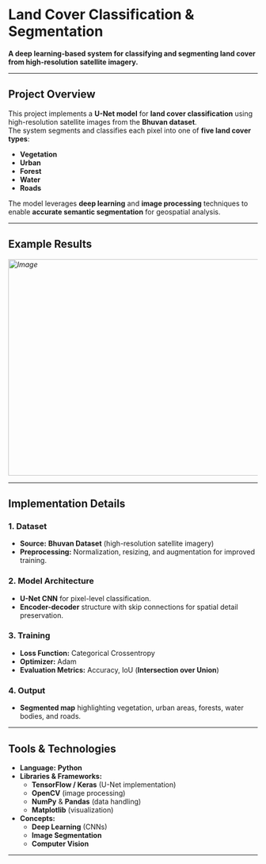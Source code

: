 # **Land Cover Classification & Segmentation**

**A deep learning-based system for classifying and segmenting land cover from high-resolution satellite imagery.**

---

## **Project Overview**
This project implements a **U-Net model** for **land cover classification** using high-resolution satellite images from the **Bhuvan dataset**.  
The system segments and classifies each pixel into one of **five land cover types**:

- **Vegetation**
- **Urban**
- **Forest**
- **Water**
- **Roads**

The model leverages **deep learning** and **image processing** techniques to enable **accurate semantic segmentation** for geospatial analysis.

---

## **Example Results**
*<img width="947" height="436" alt="Image" src="https://github.com/user-attachments/assets/927a39c3-731b-465c-8097-2539cb73dbf7" />*

---
## **Implementation Details**

### **1. Dataset**
- **Source:** **Bhuvan Dataset** (high-resolution satellite imagery)  
- **Preprocessing:** Normalization, resizing, and augmentation for improved training.

### **2. Model Architecture**
- **U-Net CNN** for pixel-level classification.  
- **Encoder-decoder** structure with skip connections for spatial detail preservation.

### **3. Training**
- **Loss Function:** Categorical Crossentropy  
- **Optimizer:** Adam  
- **Evaluation Metrics:** Accuracy, IoU (**Intersection over Union**)

### **4. Output**
- **Segmented map** highlighting vegetation, urban areas, forests, water bodies, and roads.

---


## **Tools & Technologies**
- **Language:** **Python**  
- **Libraries & Frameworks:**  
  - **TensorFlow / Keras** (U-Net implementation)  
  - **OpenCV** (image processing)  
  - **NumPy** & **Pandas** (data handling)  
  - **Matplotlib** (visualization)  
- **Concepts:**  
  - **Deep Learning** (CNNs)  
  - **Image Segmentation**  
  - **Computer Vision**

---
